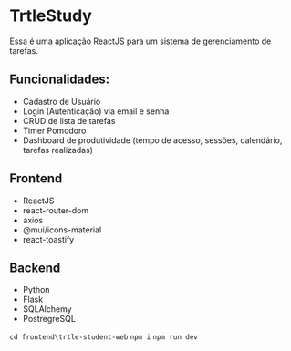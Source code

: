 # TrtleStudy

Essa é uma aplicação ReactJS para um sistema de gerenciamento de tarefas.

## Funcionalidades:

- Cadastro de Usuário
- Login (Autenticação) via email e senha
- CRUD de lista de tarefas
- Timer Pomodoro
- Dashboard de produtividade (tempo de acesso, sessões, calendário, tarefas realizadas)

## Frontend

- ReactJS
- react-router-dom
- axios
- @mui/icons-material
- react-toastify

## Backend

- Python
- Flask
- SQLAlchemy
- PostregreSQL

`cd frontend\trtle-student-web`
`npm i`
`npm run dev`
